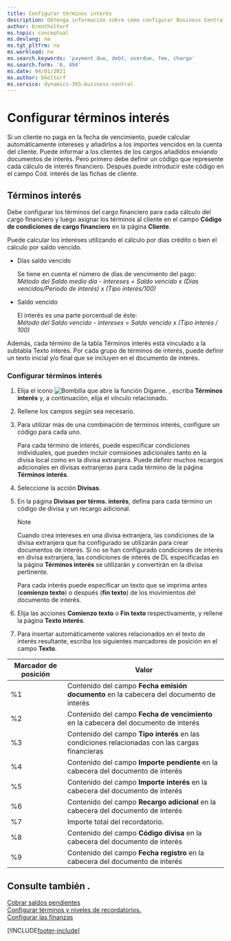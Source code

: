 ```yaml
---
title: Configurar términos interés
description: Obtenga información sobre cómo configurar Business Central para poder informar a los clientes de los cargos adicionales mediante el envío de notas de cargos financieros.
author: brentholtorf
ms.topic: conceptual
ms.devlang: na
ms.tgt_pltfrm: na
ms.workload: na
ms.search.keywords: 'payment due, debt, overdue, fee, charge'
ms.search.form: '6, 494'
ms.date: 04/01/2021
ms.author: bholtorf
ms.service: dynamics-365-business-central
---
```

# Configurar términos interés

Si un cliente no paga en la fecha de vencimiento, puede calcular automáticamente intereses y añadirlos a los importes vencidos en la cuenta del cliente. Puede informar a los clientes de los cargos añadidos enviando documentos de interés. Pero primero debe definir un código que represente cada cálculo de interés financiero. Después puede introducir este código en el campo Cód. interés de las fichas de cliente.  

## Términos interés

Debe configurar los términos del cargo financiero para cada cálculo del cargo financiero y luego asignar los términos al cliente en el campo **Código de condiciones de cargo financiero** en la página **Cliente**.

Puede calcular los intereses utilizando el cálculo por días crédito o bien el cálculo por saldo vencido.

* Días saldo vencido  
  
  Se tiene en cuenta el número de días de vencimiento del pago:  
  *Método del Saldo medio día* - *intereses* = *Saldo vencido* x *(Días vencidos/Periodo de interés)* x *(Tipo interés/100)*

* Saldo vencido  
  
  El interés es una parte porcentual de éste:  
  *Método del Saldo vencido* - *intereses* = *Saldo vencido* x *(Tipo interés / 100)*

Además, cada término de la tabla Términos interés está vinculado a la subtabla Texto interés. Por cada grupo de términos de interés, puede definir un texto inicial y/o final que se incluyen en el documento de interés.

### Configurar términos interés

1. Elija el icono ![Bombilla que abre la función Dígame.](media/ui-search/search_small.png "Dígame qué desea hacer") , escriba **Términos interés** y, a continuación, elija el vínculo relacionado.  
2. Rellene los campos según sea necesario.
3. Para utilizar más de una combinación de términos interés, configure un código para cada uno.

    Para cada término de interés, puede especificar condiciones individuales, que pueden incluir comisiones adicionales tanto en la divisa local como en la divisa extranjera. Puede definir muchos recargos adicionales en divisas extranjeras para cada término de la página **Términos interés**.
4. Seleccione la acción **Divisas**.
5. En la página **Divisas por térms. interés**, defina para cada término un código de divisa y un recargo adicional.

    > [!NOTE]  
    > Cuando crea intereses en una divisa extranjera, las condiciones de la divisa extranjera que ha configurado se utilizarán para crear documentos de interés. Si no se han configurado condiciones de interés en divisa extranjera, las condiciones de interés de DL especificadas en la página **Términos interés** se utilizarán y convertirán en la divisa pertinente.

    Para cada interés puede especificar un texto que se imprima antes (**comienzo texto**) o después (**fin texto**) de los movimientos del documento de interés.  
6. Elija las acciones **Comienzo texto** o **Fin texto** respectivamente, y rellene la página **Texto interés**.
7. Para insertar automáticamente valores relacionados en el texto de interés resultante, escriba los siguientes marcadores de posición en el campo **Texto**.

|Marcador de posición|Valor|  
|-----------------|-----------|  
|%1|Contenido del campo **Fecha emisión documento** en la cabecera del documento de interés|  
|%2|Contenido del campo **Fecha de vencimiento** en la cabecera del documento de interés|  
|%3|Contenido del campo **Tipo interés** en las condiciones relacionadas con las cargas financieras|  
|%4|Contenido del campo **Importe pendiente** en la cabecera del documento de interés|  
|%5|Contenido del campo **Importe interés** en la cabecera del documento de interés|  
|%6|Contenido del campo **Recargo adicional** en la cabecera del documento de interés|  
|%7|Importe total del recordatorio.|  
|%8|Contenido del campo **Código divisa** en la cabecera del documento de interés|  
|%9|Contenido del campo **Fecha registro** en la cabecera del documento de interés|  

## Consulte también .

[Cobrar saldos pendientes](receivables-collect-outstanding-balances.md)  
[Configurar términos y niveles de recordatorios.](finance-setup-reminders.md)  
[Configurar las finanzas](finance-setup-finance.md)  


[!INCLUDE[footer-include](includes/footer-banner.md)]
